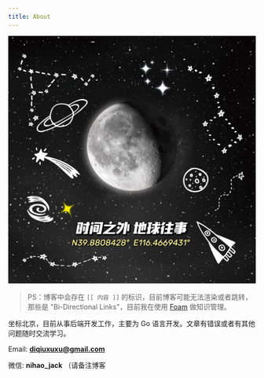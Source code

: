 ```yaml
---
title: About 
---
```


![test](./about.jpg)

> PS：博客中会存在 `[[ 内容 ]]` 的标识，目前博客可能无法渲染或者跳转，那些是 "Bi-Directional Links"，目前我在使用 [Foam](https://github.com/foambubble/foam) 做知识管理。

坐标北京，目前从事后端开发工作，主要为 Go 语言开发。文章有错误或者有其他问题随时交流学习。

Email: **diqiuxuxu@gmail.com**

微信: **nihao_jack** （请备注博客
